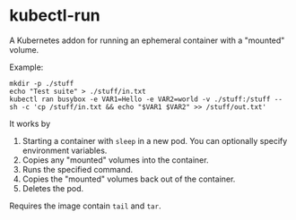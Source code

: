 # kubectl-run

A Kubernetes addon for running an ephemeral container with a "mounted" volume.

Example:
```
mkdir -p ./stuff
echo "Test suite" > ./stuff/in.txt
kubectl ran busybox -e VAR1=Hello -e VAR2=world -v ./stuff:/stuff -- sh -c 'cp /stuff/in.txt && echo "$VAR1 $VAR2" >> /stuff/out.txt'
```

It works by
1. Starting a container with `sleep` in a new pod. You can optionally specify environment variables.
2. Copies any "mounted" volumes into the container.
3. Runs the specified command.
4. Copies the "mounted" volumes back out of the container.
5. Deletes the pod.

Requires the image contain `tail` and `tar`.
